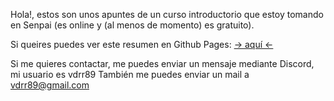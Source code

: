 Hola!, estos son unos apuntes de un curso introductorio que estoy tomando en Senpai (es online y (al menos de momento) es gratuito). 

Si queires puedes ver este resumen en Github Pages: [→ aquí ←](https://vdrr89.github.io/senpai-web-dev-intro/)

Si me quieres contactar, me puedes enviar un mensaje mediante Discord, mi usuario es vdrr89
También me puedes enviar un mail a [vdrr89@gmail.com](mailto:vdrr89@gmail.com)